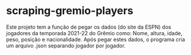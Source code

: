 # scraping-gremio-players

Este projeto tem a função de pegar os dados (do site da ESPN) dos jogadores da temporada 2021-22 do Grêmio como: Nome, altura, idade, peso, posição e nacionalidade.
Após pegar estes dados, o programa cria um arquivo .json separando jogador por jogador.
